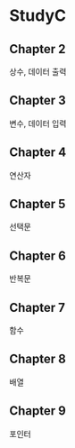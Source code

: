 # StudyC

## Chapter 2
  상수, 데이터 출력
## Chapter 3
  변수, 데이터 입력
## Chapter 4
  연산자
## Chapter 5
  선택문
## Chapter 6
  반복문
## Chapter 7
  함수
## Chapter 8
  배열
## Chapter 9
  포인터
